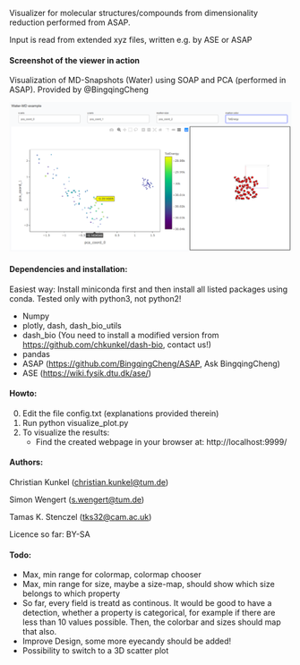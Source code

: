 Visualizer for molecular structures/compounds from dimensionality reduction performed from ASAP.

Input is read from extended xyz files, written e.g. by ASE or ASAP 

#### Screenshot of the viewer in action

Visualization of MD-Snapshots (Water) using SOAP and PCA (performed in ASAP). Provided by @BingqingCheng

![alt text](example.png "Screenshot")


#### Dependencies and installation:

Easiest way: Install miniconda first and then install all listed packages using conda. Tested only with python3, not python2!

 - Numpy
 - plotly, dash, dash_bio_utils
 - dash_bio (You need to install a modified version from https://github.com/chkunkel/dash-bio, contact us!)
 - pandas
 - ASAP (https://github.com/BingqingCheng/ASAP, Ask BingqingCheng)
 - ASE (https://wiki.fysik.dtu.dk/ase/)
 
#### Howto:

0) Edit the file config.txt (explanations provided therein)
1) Run python visualize_plot.py
2) To visualize the results:
   - Find the created webpage in your browser at: http://localhost:9999/

 
#### Authors: 

Christian Kunkel (christian.kunkel@tum.de)

Simon Wengert (s.wengert@tum.de)

Tamas K. Stenczel (tks32@cam.ac.uk)

Licence so far: BY-SA


#### Todo:

- Max, min range for colormap, colormap chooser
- Max, min range for size, maybe a size-map, should show which size belongs to which property
- So far, every field is treatd as continous. It would be good to have a detection, whether a property is categorical,
  for example if there are less than 10 values possible. Then, the colorbar and sizes should map that also.
- Improve Design, some more eyecandy should be added!
- Possibility to switch to a 3D scatter plot 
